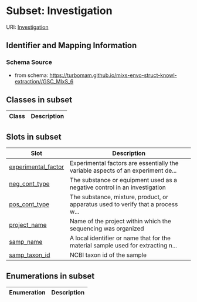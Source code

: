 # Subset: Investigation

URI: [Investigation](Investigation)





## Identifier and Mapping Information







### Schema Source


* from schema: https://turbomam.github.io/mixs-envo-struct-knowl-extraction//GSC_MIxS_6




## Classes in subset

| Class | Description |
| --- | --- |




## Slots in subset

| Slot | Description |
| --- | --- |
| [experimental_factor](experimental_factor.md) | Experimental factors are essentially the variable aspects of an experiment de... |
| [neg_cont_type](neg_cont_type.md) | The substance or equipment used as a negative control in an investigation |
| [pos_cont_type](pos_cont_type.md) | The substance, mixture, product, or apparatus used to verify that a process w... |
| [project_name](project_name.md) | Name of the project within which the sequencing was organized |
| [samp_name](samp_name.md) | A local identifier or name that for the material sample used for extracting n... |
| [samp_taxon_id](samp_taxon_id.md) | NCBI taxon id of the sample |


## Enumerations in subset

| Enumeration | Description |
| --- | --- |

